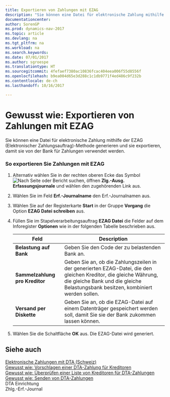 ```yaml
---
title: Exportieren von Zahlungen mit EZAG
description: "Sie können eine Datei für elektronische Zahlung mithilfe der EZAG (Elektronischer Zahlungsauftrag)-Methode generieren und sie exportieren, damit sie von der Bank für Zahlungen verwendet werden."
documentationcenter: 
author: SorenGP
ms.prod: dynamics-nav-2017
ms.topic: article
ms.devlang: na
ms.tgt_pltfrm: na
ms.workload: na
ms.search.keywords: 
ms.date: 07/01/2017
ms.author: sgroespe
ms.translationtype: HT
ms.sourcegitcommit: 4fefaef7380ac10836fcac404eea006f55d8556f
ms.openlocfilehash: b9ea004d65e3d288c1c1db9771f4ed486c9f232b
ms.contentlocale: de-ch
ms.lasthandoff: 10/16/2017

---
```

# <a name="how-to-export-payments-using-ezag"></a>Gewusst wie: Exportieren von Zahlungen mit EZAG
Sie können eine Datei für elektronische Zahlung mithilfe der EZAG (Elektronischer Zahlungsauftrag)-Methode generieren und sie exportieren, damit sie von der Bank für Zahlungen verwendet werden.  
  
### <a name="to-export-payments-using-ezag"></a>So exportieren Sie Zahlungen mit EZAG  
  
1.  Alternativ wählen Sie in der rechten oberen Ecke das Symbol ![Nach Seite oder Bericht suchen](media/ui-search/search_small.png "Nach Seite oder Bericht suchen"), öffnen **Zlg.-Ausg. Erfassungsjournale** und wählen den zugehörenden Link aus.  
  
2.  Wählen Sie im Feld **Erf.-Journalname** den Erf.-Journalnamen aus.  
  
3.  Wählen Sie auf der Registerkarte **Start** in der Gruppe **Vorgang** die Option **EZAG Datei schreiben** aus.  
  
4.  Füllen Sie im Stapelverarbeitungsauftrag **EZAG Datei** die Felder auf dem Inforegister **Optionen** wie in der folgenden Tabelle beschrieben aus.  
  
    |Feld|Description|  
    |---------------------------------|---------------------------------------|  
    |**Belastung auf Bank**|Geben Sie den Code der zu belastenden Bank an.|  
    |**Sammelzahlung pro Kreditor**|Geben Sie an, ob die Zahlungszeilen in der generierten EZAG-Datei, die den gleichen Kreditor, die gleiche Währung, die gleiche Bank und die gleiche Belastungsbank besitzen, kombiniert werden sollen.|  
    |**Versand per Diskette**|Geben Sie an, ob die EZAG-Datei auf einem Datenträger gespeichert werden soll, damit Sie sie der Bank zukommen lassen können.|  
  
5.  Wählen Sie die Schaltfläche **OK** aus. Die EZAG-Datei wird generiert.  
  
## <a name="see-also"></a>Siehe auch  
 [Elektronische Zahlungen mit DTA (Schweiz)](swiss-electronic-payments-using-dta.md)   
 [Gewusst wie: Vorschlagen einer DTA-Zahlung für Kreditoren](how-to-suggest-dta-payment-for-vendors.md)   
 [Gewusst wie: Überprüfen einer Liste von Kreditoren für DTA-Zahlungen](how-to-verify-a-list-of-vendors-for-dta-payments.md)   
 [Gewusst wie: Senden von DTA-Zahlungen](how-to-submit-dta-payments.md)   
 DTA Einrichtung   
 Zhlg.-Erf.-Journal
